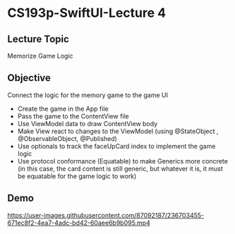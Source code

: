 #  CS193p-SwiftUI-Lecture 4

## Lecture Topic
Memorize Game Logic

## Objective
Connect the logic for the memory game to the game UI

* Create the game in the App file
* Pass the game to the ContentView file
* Use ViewModel data to draw ContentView body
* Make View react to changes to the ViewModel (using @StateObject , @ObservableObject, @Published)
* Use optionals to track the faceUpCard index to implement the game logic
* Use protocol conformance (Equatable) to make Generics more concrete (in this case, the card content is still generic, but whatever it is, it must be equatable for the game logic to work)


## Demo

https://user-images.githubusercontent.com/87092187/236703455-671ec8f2-4ea7-4adc-bd42-60aee6b9b095.mp4



